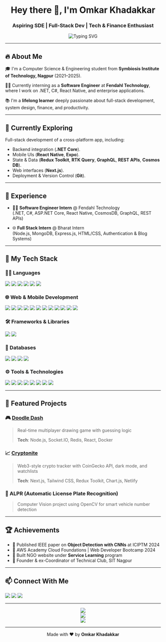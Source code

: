 <h1 align="center">Hey there 👋, I'm Omkar Khadakkar</h1>
<h3 align="center">Aspiring SDE | Full-Stack Dev | Tech & Finance Enthusiast</h3>
<p align="center">
  <img src="https://readme-typing-svg.demolab.com?font=Fira+Code&pause=1000&center=true&width=435&lines=Software+Engineer+Intern+@+Fendahl;CSE+Grad+%7C+Full-Stack+Developer;Exploring+Tech,+Finance,+and+Fitness!" alt="Typing SVG" />
</p>

---

## 🔥 About Me

🎓 I'm a Computer Science & Engineering student from **Symbiosis Institute of Technology, Nagpur** (2021–2025).

👨‍💻 Currently interning as a **Software Engineer** at **Fendahl Technology**, where I work on .NET, C#, React Native, and enterprise applications.

📚 I'm a **lifelong learner** deeply passionate about full-stack development, system design, finance, and productivity.


---

## 🧠 Currently Exploring

Full-stack development of a cross-platform app, including:

- Backend integration (**.NET Core**).
- Mobile UIs (**React Native**, **Expo**).
- State & Data (**Redux Toolkit**, **RTK Query**, **GraphQL**, **REST APIs**, **Cosmos DB**).
- Web interfaces (**Next.js**).
- Deployment & Version Control (**Git**).

---

## 💼 Experience

- 🧑‍💻 **Software Engineer Intern** @ Fendahl Technology
  <br>
  (.NET, C#, ASP.NET Core, React Native, CosmosDB, GraphQL, REST APIs)

- 🌐 **Full Stack Intern** @ Bharat Intern
  <br>
  (Node.js, MongoDB, Express.js, HTML/CSS, Authentication & Blog Systems)

---

## 🚀 My Tech Stack

### 👨‍💻 Languages

<p>
  <img src="https://img.shields.io/badge/C-00599C?style=for-the-badge&logo=c&logoColor=white"/>
  <img src="https://img.shields.io/badge/C++-004482?style=for-the-badge&logo=c%2B%2B&logoColor=white"/>
  <img src="https://img.shields.io/badge/C%23-239120?style=for-the-badge&logo=c-sharp&logoColor=white"/>
  <img src="https://img.shields.io/badge/JavaScript-F7DF1E?style=for-the-badge&logo=javascript&logoColor=black"/>
  <img src="https://img.shields.io/badge/Python-3776AB?style=for-the-badge&logo=python&logoColor=white"/>
  <img src="https://img.shields.io/badge/SQL-4479A1?style=for-the-badge&logo=sql&logoColor=white"/>
</p>

### 🌐 Web & Mobile Development

<p>
  <img src="https://img.shields.io/badge/HTML5-E34F26?style=for-the-badge&logo=html5&logoColor=white"/>
  <img src="https://img.shields.io/badge/CSS3-1572B6?style=for-the-badge&logo=css3&logoColor=white"/>
  <img src="https://img.shields.io/badge/React_Native-20232A?style=for-the-badge&logo=react&logoColor=61DAFB"/>
  <img src="https://img.shields.io/badge/React.js-61DAFB?style=for-the-badge&logo=react&logoColor=black"/>
  <img src="https://img.shields.io/badge/Node.js-339933?style=for-the-badge&logo=node.js&logoColor=white"/>
  <img src="https://img.shields.io/badge/Next.js-000?style=for-the-badge&logo=next.js&logoColor=white"/>
  <img src="https://img.shields.io/badge/Express.js-000000?style=for-the-badge&logo=express&logoColor=white"/>
  <img src="https://img.shields.io/badge/Tailwind_CSS-06B6D4?style=for-the-badge&logo=tailwind-css&logoColor=white"/>
  <img src="https://img.shields.io/badge/.NET-512BD4?style=for-the-badge&logo=dotnet&logoColor=white"/>
  <img src="https://img.shields.io/badge/ASP.NET%20MVC-0078D4?style=for-the-badge&logo=microsoft&logoColor=white"/>
  <img src="https://img.shields.io/badge/GraphQL-E10098?style=for-the-badge&logo=graphql&logoColor=white"/>
  <img src="https://img.shields.io/badge/REST%20APIs-6c5ce7?style=for-the-badge&logo=api&logoColor=white"/>
</p>

### 🛠️ Frameworks & Libraries

<p>
  <img src="https://img.shields.io/badge/Redux_Toolkit-764ABC?style=for-the-badge&logo=redux&logoColor=white"/>
  <img src="https://img.shields.io/badge/RTK_Query-764ABC?style=for-the-badge&logo=redux&logoColor=white"/>
</p>

### 💾 Databases

<p>
  <img src="https://img.shields.io/badge/CosmosDB-0078D4?style=for-the-badge&logo=azure-cosmos-db&logoColor=white"/>
  <img src="https://img.shields.io/badge/Microsoft_SQL_Server-CC2927?style=for-the-badge&logo=microsoft-sql-server&logoColor=white"/>
  <img src="https://img.shields.io/badge/MySQL-00000F?style=for-the-badge&logo=mysql&logoColor=white"/>
  <img src="https://img.shields.io/badge/MongoDB-4EA94B?style=for-the-badge&logo=mongodb&logoColor=white"/>
</p>

### ⚙️ Tools & Technologies

<p>
  <img src="https://img.shields.io/badge/Git-F05032?style=for-the-badge&logo=git&logoColor=white"/>
  <img src="https://img.shields.io/badge/Docker-2496ED?style=for-the-badge&logo=docker&logoColor=white"/>
  <img src="https://img.shields.io/badge/Linux-FCC624?style=for-the-badge&logo=linux&logoColor=black"/>
  <img src="https://img.shields.io/badge/Netlify-00C7B7?style=for-the-badge&logo=netlify&logoColor=white"/>
  <img src="https://img.shields.io/badge/Vercel-000?style=for-the-badge&logo=vercel&logoColor=white"/>
  <img src="https://img.shields.io/badge/Redis-DC382D?style=for-the-badge&logo=redis&logoColor=white"/>
  <img src="https://img.shields.io/badge/Socket.IO-018f76?style=for-the-badge&logo=socket.io&logoColor=white"/>
  <img src="https://img.shields.io/badge/Vite-646CFF?style=for-the-badge&logo=vite&logoColor=white"/>
</p>

---

## 🧩 Featured Projects

### 🎮 [Doodle Dash](https://github.com/Omkar-1503/Doodle_Dash)

> Real-time multiplayer drawing game with guessing logic
>
> **Tech**: Node.js, Socket.IO, Redis, React, Docker

### 📈 [Cryptonite](https://github.com/Omkar-1503/Cryptonite)

> Web3-style crypto tracker with CoinGecko API, dark mode, and watchlists
>
> **Tech**: Next.js, Tailwind CSS, Redux Toolkit, Chart.js, Netlify

### 📸 ALPR (Automatic License Plate Recognition)

> Computer Vision project using OpenCV for smart vehicle number detection

---

## 🏆 Achievements

- 📄 Published IEEE paper on **Object Detection with CNNs** at ICIPTM 2024
- 🧩 AWS Academy Cloud Foundations | Web Developer Bootcamp 2024
- 🎯 Built NGO website under **Service Learning** program
- 🧠 Founder & ex-Coordinator of Technical Club, SIT Nagpur

---

## 📫 Connect With Me

<p>
  <a href="mailto:omkarkhadakkar13@gmail.com"><img src="https://img.shields.io/badge/Gmail-D14836?style=for-the-badge&logo=gmail&logoColor=white"/></a>
  <a href="https://www.linkedin.com/in/omkarkhadakkar/"><img src="https://img.shields.io/badge/LinkedIn-0A66C2?style=for-the-badge&logo=linkedin&logoColor=white"/></a>
  <a href="https://github.com/Omkar-1503"><img src="https://img.shields.io/badge/GitHub-100000?style=for-the-badge&logo=github&logoColor=white"/></a>
</p>

---

<p align="center">
  <img src="https://github-readme-stats.vercel.app/api?username=Omkar-1503&show_icons=true&theme=tokyonight&hide_border=true"/>
  <br/>
  <img src="https://github-readme-streak-stats.herokuapp.com/?user=Omkar-1503&theme=tokyonight&hide_border=true"/>
  <br/>
  <img src="https://github-readme-stats.vercel.app/api/top-langs/?username=Omkar-1503&layout=compact&theme=tokyonight&hide_border=true"/>
</p>

---

<p align="center">
  Made with ❤️ by <strong>Omkar Khadakkar</strong>
</p>
